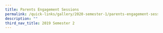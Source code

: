 ```yaml
---
title: Parents Engagement Sessions
permalink: /quick-links/gallery/2020-semester-1/parents-engagement-sessions
description: ""
third_nav_title: 2019 Semester 2
---
```

